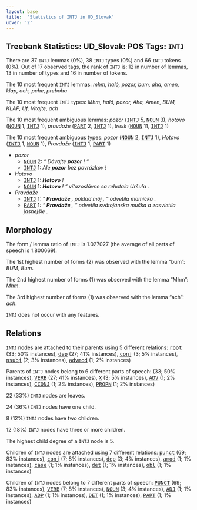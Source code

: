 ```yaml
---
layout: base
title:  'Statistics of INTJ in UD_Slovak'
udver: '2'
---
```


## Treebank Statistics: UD_Slovak: POS Tags: `INTJ`

There are 37 `INTJ` lemmas (0%), 38 `INTJ` types (0%) and 66 `INTJ` tokens (0%).
Out of 17 observed tags, the rank of `INTJ` is: 12 in number of lemmas, 13 in number of types and 16 in number of tokens.

The 10 most frequent `INTJ` lemmas: <em>mhm, haló, pozor, bum, aha, amen, klap, ach, pche, preboha</em>

The 10 most frequent `INTJ` types:  <em>Mhm, haló, pozor, Aha, Amen, BUM, KLAP, Uf, Vitajte, ach</em>

The 10 most frequent ambiguous lemmas: <em>pozor</em> (<tt><a href="sk-pos-INTJ.html">INTJ</a></tt> 5, <tt><a href="sk-pos-NOUN.html">NOUN</a></tt> 3), <em>hotovo</em> (<tt><a href="sk-pos-NOUN.html">NOUN</a></tt> 1, <tt><a href="sk-pos-INTJ.html">INTJ</a></tt> 1), <em>pravdaže</em> (<tt><a href="sk-pos-PART.html">PART</a></tt> 2, <tt><a href="sk-pos-INTJ.html">INTJ</a></tt> 1), <em>tresk</em> (<tt><a href="sk-pos-NOUN.html">NOUN</a></tt> 11, <tt><a href="sk-pos-INTJ.html">INTJ</a></tt> 1)

The 10 most frequent ambiguous types:  <em>pozor</em> (<tt><a href="sk-pos-NOUN.html">NOUN</a></tt> 2, <tt><a href="sk-pos-INTJ.html">INTJ</a></tt> 1), <em>Hotovo</em> (<tt><a href="sk-pos-INTJ.html">INTJ</a></tt> 1, <tt><a href="sk-pos-NOUN.html">NOUN</a></tt> 1), <em>Pravdaže</em> (<tt><a href="sk-pos-INTJ.html">INTJ</a></tt> 1, <tt><a href="sk-pos-PART.html">PART</a></tt> 1)


* <em>pozor</em>
  * <tt><a href="sk-pos-NOUN.html">NOUN</a></tt> 2: <em>“ Dávajte <b>pozor</b> ! “</em>
  * <tt><a href="sk-pos-INTJ.html">INTJ</a></tt> 1: <em>Ale <b>pozor</b> bez povrázkov !</em>
* <em>Hotovo</em>
  * <tt><a href="sk-pos-INTJ.html">INTJ</a></tt> 1: <em><b>Hotovo</b> !</em>
  * <tt><a href="sk-pos-NOUN.html">NOUN</a></tt> 1: <em><b>Hotovo</b> ! “ víťazoslávne sa rehotala Uršuľa .</em>
* <em>Pravdaže</em>
  * <tt><a href="sk-pos-INTJ.html">INTJ</a></tt> 1: <em>“ <b>Pravdaže</b> , poklad môj , “ odvetila mamička .</em>
  * <tt><a href="sk-pos-PART.html">PART</a></tt> 1: <em>“ <b>Pravdaže</b> , “ odvetila svätojánska muška a zasvietila jasnejšie .</em>

## Morphology

The form / lemma ratio of `INTJ` is 1.027027 (the average of all parts of speech is 1.800669).

The 1st highest number of forms (2) was observed with the lemma “bum”: <em>BUM, Bum</em>.

The 2nd highest number of forms (1) was observed with the lemma “Mhm”: <em>Mhm</em>.

The 3rd highest number of forms (1) was observed with the lemma “ach”: <em>ach</em>.

`INTJ` does not occur with any features.


## Relations

`INTJ` nodes are attached to their parents using 5 different relations: <tt><a href="sk-dep-root.html">root</a></tt> (33; 50% instances), <tt><a href="sk-dep-dep.html">dep</a></tt> (27; 41% instances), <tt><a href="sk-dep-conj.html">conj</a></tt> (3; 5% instances), <tt><a href="sk-dep-nsubj.html">nsubj</a></tt> (2; 3% instances), <tt><a href="sk-dep-advmod.html">advmod</a></tt> (1; 2% instances)

Parents of `INTJ` nodes belong to 6 different parts of speech:  (33; 50% instances), <tt><a href="sk-pos-VERB.html">VERB</a></tt> (27; 41% instances), <tt><a href="sk-pos-X.html">X</a></tt> (3; 5% instances), <tt><a href="sk-pos-ADV.html">ADV</a></tt> (1; 2% instances), <tt><a href="sk-pos-CCONJ.html">CCONJ</a></tt> (1; 2% instances), <tt><a href="sk-pos-PROPN.html">PROPN</a></tt> (1; 2% instances)

22 (33%) `INTJ` nodes are leaves.

24 (36%) `INTJ` nodes have one child.

8 (12%) `INTJ` nodes have two children.

12 (18%) `INTJ` nodes have three or more children.

The highest child degree of a `INTJ` node is 5.

Children of `INTJ` nodes are attached using 7 different relations: <tt><a href="sk-dep-punct.html">punct</a></tt> (69; 83% instances), <tt><a href="sk-dep-conj.html">conj</a></tt> (7; 8% instances), <tt><a href="sk-dep-dep.html">dep</a></tt> (3; 4% instances), <tt><a href="sk-dep-amod.html">amod</a></tt> (1; 1% instances), <tt><a href="sk-dep-case.html">case</a></tt> (1; 1% instances), <tt><a href="sk-dep-det.html">det</a></tt> (1; 1% instances), <tt><a href="sk-dep-obl.html">obl</a></tt> (1; 1% instances)

Children of `INTJ` nodes belong to 7 different parts of speech: <tt><a href="sk-pos-PUNCT.html">PUNCT</a></tt> (69; 83% instances), <tt><a href="sk-pos-VERB.html">VERB</a></tt> (7; 8% instances), <tt><a href="sk-pos-NOUN.html">NOUN</a></tt> (3; 4% instances), <tt><a href="sk-pos-ADJ.html">ADJ</a></tt> (1; 1% instances), <tt><a href="sk-pos-ADP.html">ADP</a></tt> (1; 1% instances), <tt><a href="sk-pos-DET.html">DET</a></tt> (1; 1% instances), <tt><a href="sk-pos-PART.html">PART</a></tt> (1; 1% instances)

